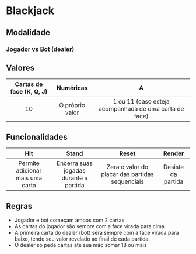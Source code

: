 # Blackjack


## Modalidade
### Jogador vs Bot (dealer)


## Valores
Cartas de face (K, Q, J) | Numéricas | A     
:------: | :------: | :------:  
10 | O próprio valor | 1 ou 11 (caso esteja acompanhada de uma carta de face)

## Funcionalidades  
Hit | Stand | Reset | Render    
:------: | :------: | :------: | :------:  
Permite adicionar mais uma carta | Encerra suas jogadas durante a partida | Zera o valor do placar das partidas sequenciais | Desiste da partida

## Regras

* Jogador e bot começam ambos com 2 cartas
* As cartas do jogador são sempre com a face virada para cima
* A primeira carta do dealer (bot) será sempre com a face virada para baixo, tendo seu valor revelado ao final de cada partida.
* O dealer só pede cartas até sua mão somar 18 ou mais
